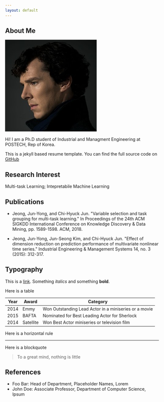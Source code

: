 ```yaml
---
layout: default
---
```


## About Me

<img class="profile-picture" src="sherlock.jpg">

Hi! I am a Ph.D student of Industrial and Managment Engineering at POSTECH, Rep of Korea.

This is a jekyll based resume template. You can find the full source code on [GitHub](https://github.com/bk2dcradle/researcher)

## Research Interest

Multi-task Learning; Intepretabile Machine Learning 

## Publications

* Jeong, Jun-Yong, and Chi-Hyuck Jun. "Variable selection and task grouping for multi-task learning." In Proceedings of the 24th ACM SIGKDD International Conference on Knowledge Discovery & Data Mining, pp. 1589-1598. ACM, 2018.

* Jeong, Jun-Yong, Jun-Seong Kim, and Chi-Hyuck Jun. "Effect of dimension reduction on prediction performance of multivariate nonlinear time series." Industrial Engineering & Management Systems 14, no. 3 (2015): 312-317.

## Typography

This is a [link](http://google.com). Something *italics* and something **bold**.

Here is a table

Year | Award | Category
-----|-------|--------
2014 | Emmy  | Won Outstanding Lead Actor in a miniseries or a movie
2015 | BAFTA | Nominated for Best Leading Actor for Sherlock
2014 | Satellite | Won Best Actor miniseries or television film

Here is a horizontal rule

---

Here is a blockquote

> To a great mind, nothing is little

## References

* Foo Bar: Head of Department, Placeholder Names, Lorem
* John Doe: Associate Professor, Department of Computer Science, Ipsum
